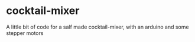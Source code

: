 # cocktail-mixer
A little bit of code for a salf made cocktail-mixer, with an arduino and some stepper motors
